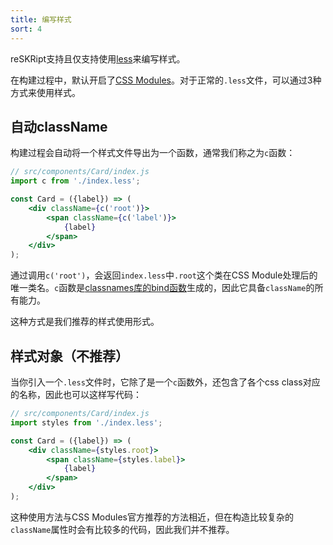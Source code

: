 ```yaml
---
title: 编写样式
sort: 4
---
```


reSKRipt支持且仅支持使用[less](http://lesscss.org/)来编写样式。

在构建过程中，默认开启了[CSS Modules](https://github.com/css-modules/css-modules)。对于正常的`.less`文件，可以通过3种方式来使用样式。

## 自动className

构建过程会自动将一个样式文件导出为一个函数，通常我们称之为`c`函数：

```jsx
// src/components/Card/index.js
import c from './index.less';

const Card = ({label}) => (
    <div className={c('root')}>
        <span className={c('label')}>
            {label}
        </span>
    </div>
);
```

通过调用`c('root')`，会返回`index.less`中`.root`这个类在CSS Module处理后的唯一类名。`c`函数是[classnames库的bind函数](https://github.com/JedWatson/classnames#alternate-bind-version-for-css-modules)生成的，因此它具备`className`的所有能力。

这种方式是我们推荐的样式使用形式。

## 样式对象（不推荐）

当你引入一个`.less`文件时，它除了是一个`c`函数外，还包含了各个css class对应的名称，因此也可以这样写代码：

```jsx
// src/components/Card/index.js
import styles from './index.less';

const Card = ({label}) => (
    <div className={styles.root}>
        <span className={styles.label}>
            {label}
        </span>
    </div>
);
```

这种使用方法与CSS Modules官方推荐的方法相近，但在构造比较复杂的`className`属性时会有比较多的代码，因此我们并不推荐。

